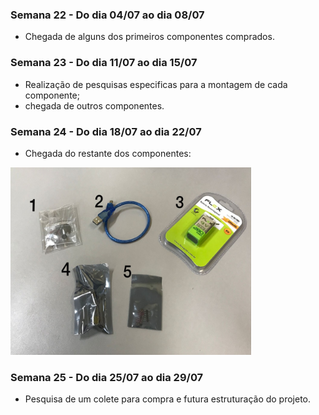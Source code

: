 ### Semana 22 - Do dia 04/07 ao dia 08/07
- Chegada de alguns dos primeiros componentes comprados.

### Semana 23 - Do dia 11/07 ao dia 15/07
- Realização de pesquisas especificas para a montagem de cada componente;
- chegada de outros componentes.

### Semana 24 - Do dia 18/07 ao dia 22/07
- Chegada do restante dos componentes:
 <img src="./imagens/compnum.jpeg" alt="compnum" width="385" height="300">


### Semana 25 - Do dia 25/07 ao dia 29/07
- Pesquisa de um colete para compra e futura estruturação do projeto. 
